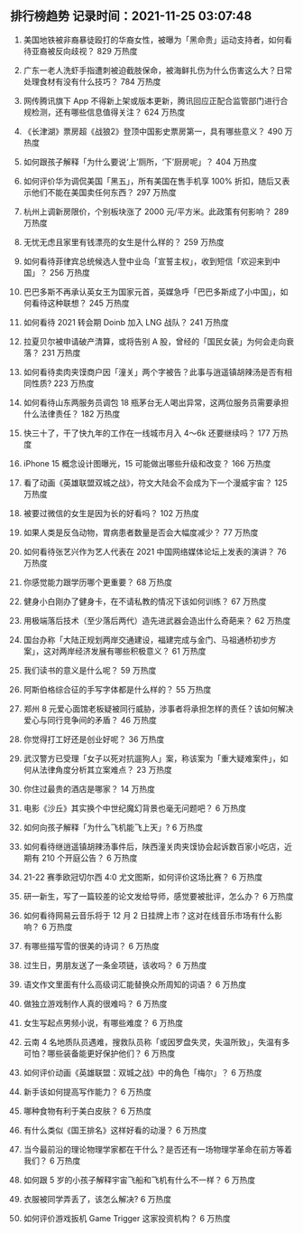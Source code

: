 
## 排行榜趋势 记录时间：2021-11-25 03:07:48
  
  1. 美国地铁被非裔暴徒殴打的华裔女性，被曝为「黑命贵」运动支持者，如何看待亚裔被反向歧视？ 829 万热度
    
  2. 广东一老人洗虾手指遭刺被迫截肢保命，被海鲜扎伤为什么伤害这么大？日常处理食材有没有什么技巧？ 784 万热度
    
  3. 网传腾讯旗下 App 不得新上架或版本更新，腾讯回应正配合监管部门进行合规检测，还有哪些信息值得关注？ 624 万热度
    
  4. 《长津湖》票房超《战狼2》登顶中国影史票房第一，具有哪些意义？ 490 万热度
    
  5. 如何跟孩子解释「为什么要说‘上’厕所，‘下’厨房呢」？ 404 万热度
    
  6. 如何评价华为调侃美国「黑五」，所有美国在售手机享 100% 折扣，随后又表示他们不能在美国卖任何东西？ 297 万热度
    
  7. 杭州上调新房限价，个别板块涨了 2000 元/平方米。此政策有何影响？ 289 万热度
    
  8. 无忧无虑且家里有钱漂亮的女生是什么样的？ 259 万热度
    
  9. 如何看待菲律宾总统候选人登中业岛「宣誓主权」，收到短信「欢迎来到中国」？ 256 万热度
    
  10. 巴巴多斯不再承认英女王为国家元首，英媒急呼「巴巴多斯成了小中国」，如何看待这种联想？ 245 万热度
    
  11. 如何看待 2021 转会期 Doinb 加入 LNG 战队？ 241 万热度
    
  12. 拉夏贝尔被申请破产清算，或将告别 A 股，曾经的「国民女装」为何会走向衰落？ 231 万热度
    
  13. 如何看待卖肉夹馍商户因「潼关」两个字被告？此事与逍遥镇胡辣汤是否有相同性质? 223 万热度
    
  14. 如何看待山东两服务员调包 18 瓶茅台无人喝出异常，这两位服务员需要承担什么法律责任？ 182 万热度
    
  15. 快三十了，干了快九年的工作在一线城市月入 4～6k 还要继续吗？ 177 万热度
    
  16. iPhone 15 概念设计图曝光，15 可能做出哪些升级和改变？ 166 万热度
    
  17. 看了动画《英雄联盟双城之战》，符文大陆会不会成为下一个漫威宇宙？ 125 万热度
    
  18. 被要过微信的女生是因为长的好看吗？ 102 万热度
    
  19. 如果人类是反刍动物，胃病患者数量是否会大幅度减少？ 77 万热度
    
  20. 如何看待张艺兴作为艺人代表在 2021 中国网络媒体论坛上发表的演讲？ 76 万热度
    
  21. 你感觉能力跟学历哪个更重要？ 68 万热度
    
  22. 健身小白刚办了健身卡，在不请私教的情况下该如何训练？ 67 万热度
    
  23. 用极端落后技术（至少落后两代）造先进武器会造出什么奇葩来？ 62 万热度
    
  24. 国台办称「大陆正规划两岸交通建设，福建完成与金门、马祖通桥初步方案」，这对两岸经济发展有哪些积极意义？ 61 万热度
    
  25. 我们读书的意义是什么呢？ 59 万热度
    
  26. 阿斯伯格综合征的手写字体都是什么样的？ 55 万热度
    
  27. 郑州 8 元爱心面馆老板疑被同行威胁，涉事者将承担怎样的责任？该如何解决爱心与同行竞争间的矛盾？ 46 万热度
    
  28. 你觉得打工好还是创业好呢？ 36 万热度
    
  29. 武汉警方已受理「女子以死对抗遛狗人」案，称该案为「重大疑难案件」，如何从法律角度分析其立案难点？ 23 万热度
    
  30. 你住过最贵的酒店是哪家？ 14 万热度
    
  31. 电影《沙丘》其实换个中世纪魔幻背景也毫无问题吧？ 6 万热度
    
  32. 如何向孩子解释「为什么飞机能飞上天」? 6 万热度
    
  33. 如何看待继逍遥镇胡辣汤事件后，陕西潼关肉夹馍协会起诉数百家小吃店，近期有 210 个开庭公告？ 6 万热度
    
  34. 21-22 赛季欧冠切尔西 4:0 尤文图斯，如何评价这场比赛？ 6 万热度
    
  35. 研一新生，写了一篇较差的论文发给导师，感觉要被批评，怎么办？ 6 万热度
    
  36. 如何看待网易云音乐将于 12 月 2 日挂牌上市？这对在线音乐市场有什么影响？ 6 万热度
    
  37. 有哪些描写雪的很美的诗词？ 6 万热度
    
  38. 过生日，男朋友送了一条金项链，该收吗？ 6 万热度
    
  39. 语文作文里面有什么高级词汇能替换众所周知的词语？ 6 万热度
    
  40. 做独立游戏制作人真的很难吗？ 6 万热度
    
  41. 女生写起点男频小说，有哪些难度？ 6 万热度
    
  42. 云南 4 名地质队员遇难，搜救队员称「或因罗盘失灵，失温所致」，失温有多可怕？哪些装备能更好保护他们？ 6 万热度
    
  43. 如何评价动画《英雄联盟：双城之战》中的角色「梅尔」？ 6 万热度
    
  44. 新手该如何提高写作能力？ 6 万热度
    
  45. 哪种食物有利于美白皮肤？ 6 万热度
    
  46. 有什么类似《国王排名》这样好看的动漫？ 6 万热度
    
  47. 当今最前沿的理论物理学家都在干什么？是否还有一场物理学革命在前方等着我们？ 6 万热度
    
  48. 如何跟 5 岁的小孩子解释宇宙飞船和飞机有什么不一样？ 6 万热度
    
  49. 衣服被同学弄丢了，该怎么解决? 6 万热度
    
  50. 如何评价游戏扳机 Game Trigger 这家投资机构？ 6 万热度
    